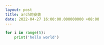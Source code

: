 ```yaml
---
layout: post
title: arch的安装
date: 2022-04-27 16:00:00.000000000 +08:00
---
```

```Python
for i in range(5):
	print('hello world')
```
